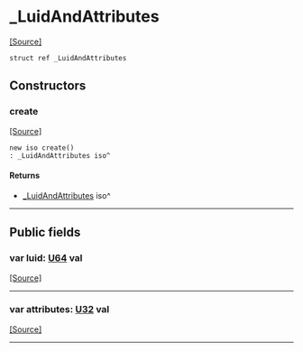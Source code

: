 # _LuidAndAttributes
<span class="source-link">[[Source]](src/files/file_path.md#L-0-417)</span>
```pony
struct ref _LuidAndAttributes
```

## Constructors

### create
<span class="source-link">[[Source]](src/files/file_path.md#L-0-417)</span>


```pony
new iso create()
: _LuidAndAttributes iso^
```

#### Returns

* [_LuidAndAttributes](files-_LuidAndAttributes.md) iso^

---

## Public fields

### var luid: [U64](builtin-U64.md) val
<span class="source-link">[[Source]](src/files/file_path.md#L-0-418)</span>



---

### var attributes: [U32](builtin-U32.md) val
<span class="source-link">[[Source]](src/files/file_path.md#L-0-419)</span>



---

